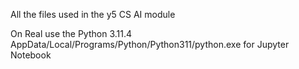 All the files used in the y5 CS AI module

On Real use the Python 3.11.4 AppData/Local/Programs/Python/Python311/python.exe for Jupyter Notebook